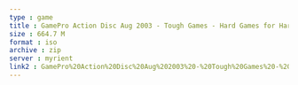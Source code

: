```yaml
---
type : game
title : GamePro Action Disc Aug 2003 - Tough Games - Hard Games for Hardcore Gamers! (USA) (Unl)
size : 664.7 M
format : iso
archive : zip
server : myrient
link2 : GamePro%20Action%20Disc%20Aug%202003%20-%20Tough%20Games%20-%20Hard%20Games%20for%20Hardcore%20Gamers%21%20%28USA%29%20%28Unl%29
---
```

